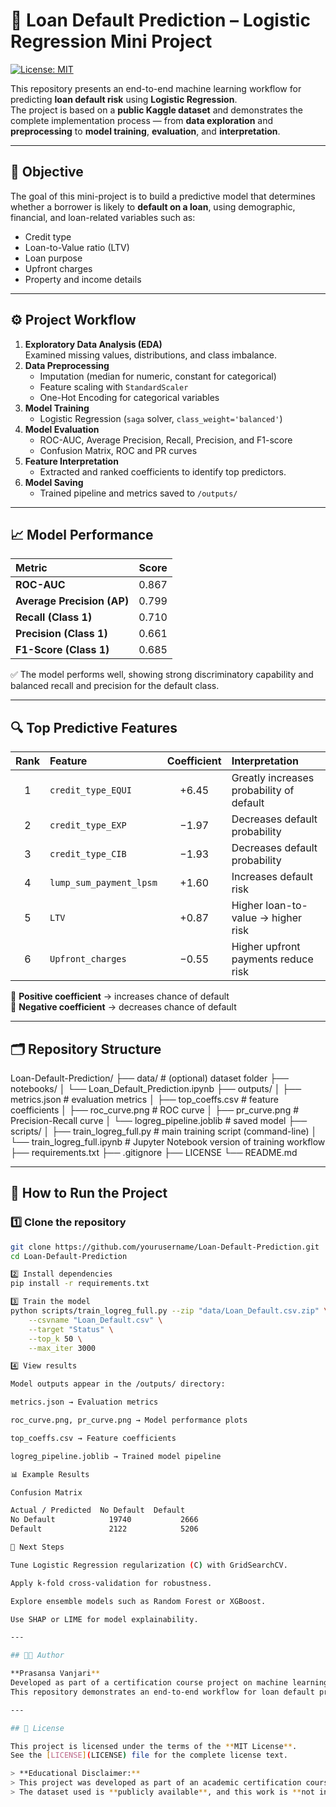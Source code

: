 # 🧠 Loan Default Prediction – Logistic Regression Mini Project
[![License: MIT](https://img.shields.io/badge/License-MIT-blue.svg)](LICENSE)


This repository presents an end-to-end machine learning workflow for predicting **loan default risk** using **Logistic Regression**.  
The project is based on a **public Kaggle dataset** and demonstrates the complete implementation process — from **data exploration** and **preprocessing** to **model training**, **evaluation**, and **interpretation**.

---

## 🎯 Objective

The goal of this mini-project is to build a predictive model that determines whether a borrower is likely to **default on a loan**, using demographic, financial, and loan-related variables such as:

- Credit type  
- Loan-to-Value ratio (LTV)  
- Loan purpose  
- Upfront charges  
- Property and income details  

---

## ⚙️ Project Workflow

1. **Exploratory Data Analysis (EDA)**  
   Examined missing values, distributions, and class imbalance.  
2. **Data Preprocessing**  
   - Imputation (median for numeric, constant for categorical)  
   - Feature scaling with `StandardScaler`  
   - One-Hot Encoding for categorical variables  
3. **Model Training**  
   - Logistic Regression (`saga` solver, `class_weight='balanced'`)  
4. **Model Evaluation**  
   - ROC-AUC, Average Precision, Recall, Precision, and F1-score  
   - Confusion Matrix, ROC and PR curves  
5. **Feature Interpretation**  
   - Extracted and ranked coefficients to identify top predictors.  
6. **Model Saving**  
   - Trained pipeline and metrics saved to `/outputs/`

---

## 📈 Model Performance

| Metric | Score |
|:--|:--:|
| **ROC-AUC** | 0.867 |
| **Average Precision (AP)** | 0.799 |
| **Recall (Class 1)** | 0.710 |
| **Precision (Class 1)** | 0.661 |
| **F1-Score (Class 1)** | 0.685 |

✅ The model performs well, showing strong discriminatory capability and balanced recall and precision for the default class.

---

## 🔍 Top Predictive Features

| Rank | Feature | Coefficient | Interpretation |
|:--:|:--|:--:|:--|
| 1 | `credit_type_EQUI` | +6.45 | Greatly increases probability of default |
| 2 | `credit_type_EXP` | −1.97 | Decreases default probability |
| 3 | `credit_type_CIB` | −1.93 | Decreases default probability |
| 4 | `lump_sum_payment_lpsm` | +1.60 | Increases default risk |
| 5 | `LTV` | +0.87 | Higher loan-to-value → higher risk |
| 6 | `Upfront_charges` | −0.55 | Higher upfront payments reduce risk |

📌 **Positive coefficient** → increases chance of default  
📌 **Negative coefficient** → decreases chance of default  

---

## 🗂️ Repository Structure

Loan-Default-Prediction/
├── data/ # (optional) dataset folder
├── notebooks/
│ └── Loan_Default_Prediction.ipynb
├── outputs/
│ ├── metrics.json # evaluation metrics
│ ├── top_coeffs.csv # feature coefficients
│ ├── roc_curve.png # ROC curve
│ ├── pr_curve.png # Precision-Recall curve
│ └── logreg_pipeline.joblib # saved model
├── scripts/
│ ├── train_logreg_full.py # main training script (command-line)
│ └── train_logreg_full.ipynb # Jupyter Notebook version of training workflow
├── requirements.txt
├── .gitignore
├── LICENSE
└── README.md


---

## 🚀 How to Run the Project

### 1️⃣ Clone the repository
```bash
git clone https://github.com/yourusername/Loan-Default-Prediction.git
cd Loan-Default-Prediction

2️⃣ Install dependencies
pip install -r requirements.txt

3️⃣ Train the model
python scripts/train_logreg_full.py --zip "data/Loan_Default.csv.zip" \
    --csvname "Loan_Default.csv" \
    --target "Status" \
    --top_k 50 \
    --max_iter 3000

4️⃣ View results

Model outputs appear in the /outputs/ directory:

metrics.json → Evaluation metrics

roc_curve.png, pr_curve.png → Model performance plots

top_coeffs.csv → Feature coefficients

logreg_pipeline.joblib → Trained model pipeline

📊 Example Results

Confusion Matrix

Actual / Predicted	No Default	Default
No Default		      19740		      2666
Default			      2122		      5206

🧭 Next Steps

Tune Logistic Regression regularization (C) with GridSearchCV.

Apply k-fold cross-validation for robustness.

Explore ensemble models such as Random Forest or XGBoost.

Use SHAP or LIME for model explainability.

---

## 👩‍💻 Author

**Prasansa Vanjari**  
Developed as part of a certification course project on machine learning and data analytics.  
This repository demonstrates an end-to-end workflow for loan default prediction using Logistic Regression.

---

## 📄 License

This project is licensed under the terms of the **MIT License**.  
See the [LICENSE](LICENSE) file for the complete license text.

> **Educational Disclaimer:**  
> This project was developed as part of an academic certification course and is intended **solely for educational and learning purposes**.  
> The dataset used is **publicly available**, and this work is **not intended for commercial use**.